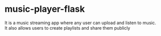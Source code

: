 # music-player-flask
It is a music streaming app where any user can upload and listen to music. It also allows users to create playlists and share them publicly
